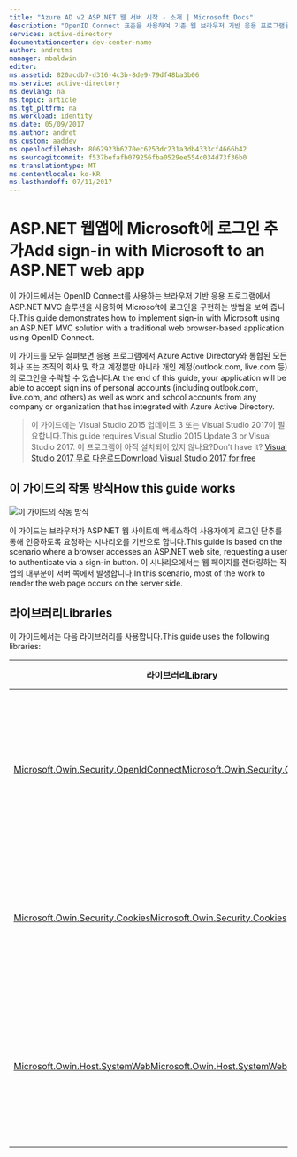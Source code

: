 ```yaml
---
title: "Azure AD v2 ASP.NET 웹 서버 시작 - 소개 | Microsoft Docs"
description: "OpenID Connect 표준을 사용하여 기존 웹 브라우저 기반 응용 프로그램을 사용하는 ASP.NET 솔루션에서 Microsoft 로그인 구현"
services: active-directory
documentationcenter: dev-center-name
author: andretms
manager: mbaldwin
editor: 
ms.assetid: 820acdb7-d316-4c3b-8de9-79df48ba3b06
ms.service: active-directory
ms.devlang: na
ms.topic: article
ms.tgt_pltfrm: na
ms.workload: identity
ms.date: 05/09/2017
ms.author: andret
ms.custom: aaddev
ms.openlocfilehash: 8062923b6270ec6253dc231a3db4333cf4666b42
ms.sourcegitcommit: f537befafb079256fba0529ee554c034d73f36b0
ms.translationtype: MT
ms.contentlocale: ko-KR
ms.lasthandoff: 07/11/2017
---
```

# <a name="add-sign-in-with-microsoft-to-an-aspnet-web-app"></a><span data-ttu-id="6dc53-103">ASP.NET 웹앱에 Microsoft에 로그인 추가</span><span class="sxs-lookup"><span data-stu-id="6dc53-103">Add sign-in with Microsoft to an ASP.NET web app</span></span>

<span data-ttu-id="6dc53-104">이 가이드에서는 OpenID Connect를 사용하는 브라우저 기반 응용 프로그램에서 ASP.NET MVC 솔루션을 사용하여 Microsoft에 로그인을 구현하는 방법을 보여 줍니다.</span><span class="sxs-lookup"><span data-stu-id="6dc53-104">This guide demonstrates how to implement sign-in with Microsoft using an ASP.NET MVC solution with a traditional web browser-based application using OpenID Connect.</span></span> 

<span data-ttu-id="6dc53-105">이 가이드를 모두 살펴보면 응용 프로그램에서 Azure Active Directory와 통합된 모든 회사 또는 조직의 회사 및 학교 계정뿐만 아니라 개인 계정(outlook.com, live.com 등)의 로그인을 수락할 수 있습니다.</span><span class="sxs-lookup"><span data-stu-id="6dc53-105">At the end of this guide, your application will be able to accept sign ins of personal accounts (including outlook.com, live.com, and others) as well as work and school accounts from any company or organization that has integrated with Azure Active Directory.</span></span> 

> <span data-ttu-id="6dc53-106">이 가이드에는 Visual Studio 2015 업데이트 3 또는 Visual Studio 2017이 필요합니다.</span><span class="sxs-lookup"><span data-stu-id="6dc53-106">This guide requires Visual Studio 2015 Update 3 or Visual Studio 2017.</span></span>  <span data-ttu-id="6dc53-107">이 프로그램이 아직 설치되어 있지 않나요?</span><span class="sxs-lookup"><span data-stu-id="6dc53-107">Don’t have it?</span></span>  [<span data-ttu-id="6dc53-108">Visual Studio 2017 무료 다운로드</span><span class="sxs-lookup"><span data-stu-id="6dc53-108">Download Visual Studio 2017 for free</span></span>](https://www.visualstudio.com/downloads/)

## <a name="how-this-guide-works"></a><span data-ttu-id="6dc53-109">이 가이드의 작동 방식</span><span class="sxs-lookup"><span data-stu-id="6dc53-109">How this guide works</span></span>

![이 가이드의 작동 방식](media/active-directory-serversidewebapp-aspnetwebappowin-intro/aspnetbrowsergeneral.png)

<span data-ttu-id="6dc53-111">이 가이드는 브라우저가 ASP.NET 웹 사이트에 액세스하여 사용자에게 로그인 단추를 통해 인증하도록 요청하는 시나리오를 기반으로 합니다.</span><span class="sxs-lookup"><span data-stu-id="6dc53-111">This guide is based on the scenario where a browser accesses an ASP.NET web site, requesting a user to authenticate via a sign-in button.</span></span> <span data-ttu-id="6dc53-112">이 시나리오에서는 웹 페이지를 렌더링하는 작업의 대부분이 서버 쪽에서 발생합니다.</span><span class="sxs-lookup"><span data-stu-id="6dc53-112">In this scenario, most of the work to render the web page occurs on the server side.</span></span>

## <a name="libraries"></a><span data-ttu-id="6dc53-113">라이브러리</span><span class="sxs-lookup"><span data-stu-id="6dc53-113">Libraries</span></span>

<span data-ttu-id="6dc53-114">이 가이드에서는 다음 라이브러리를 사용합니다.</span><span class="sxs-lookup"><span data-stu-id="6dc53-114">This guide uses the following libraries:</span></span>

|<span data-ttu-id="6dc53-115">라이브러리</span><span class="sxs-lookup"><span data-stu-id="6dc53-115">Library</span></span>|<span data-ttu-id="6dc53-116">설명</span><span class="sxs-lookup"><span data-stu-id="6dc53-116">Description</span></span>|
|---|---|
|[<span data-ttu-id="6dc53-117">Microsoft.Owin.Security.OpenIdConnect</span><span class="sxs-lookup"><span data-stu-id="6dc53-117">Microsoft.Owin.Security.OpenIdConnect</span></span>](https://www.nuget.org/packages/Microsoft.Owin.Security.OpenIdConnect/)|<span data-ttu-id="6dc53-118">응용 프로그램이 인증에 OpenIdConnect를 사용할 수 있게 해주는 미들웨어입니다.</span><span class="sxs-lookup"><span data-stu-id="6dc53-118">Middleware that enables an application to use OpenIdConnect for authentication</span></span>|
|[<span data-ttu-id="6dc53-119">Microsoft.Owin.Security.Cookies</span><span class="sxs-lookup"><span data-stu-id="6dc53-119">Microsoft.Owin.Security.Cookies</span></span>](https://www.nuget.org/packages/Microsoft.Owin.Security.Cookies)|<span data-ttu-id="6dc53-120">응용 프로그램이 쿠키를 사용하여 사용자 세션을 유지하도록 하는 미들웨어</span><span class="sxs-lookup"><span data-stu-id="6dc53-120">Middleware that enables an application to maintain user session using cookies</span></span>|
|[<span data-ttu-id="6dc53-121">Microsoft.Owin.Host.SystemWeb</span><span class="sxs-lookup"><span data-stu-id="6dc53-121">Microsoft.Owin.Host.SystemWeb</span></span>](https://www.nuget.org/packages/Microsoft.Owin.Host.SystemWeb)|<span data-ttu-id="6dc53-122">OWIN 기반 응용 프로그램이 ASP.NET 요청 파이프라인을 사용하여 IIS에서 실행되도록 함</span><span class="sxs-lookup"><span data-stu-id="6dc53-122">Enables OWIN-based applications to run on IIS using the ASP.NET request pipeline</span></span>|


